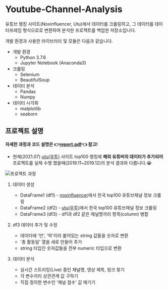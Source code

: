 # Youtube-Channel-Analysis

유튜브 랭킹 사이트(Noxinfluencer, Utu)에서 데이터를 크롤링하고, 그 데이터를 데이터프레임 형식으로로 변환하여 분석한 프로젝트를 백업한 저장소입니다.

개발 환경과 사용한 라이브러리 및 모듈은 다음과 같습니다.

- 개발 환경
    - Python 3.7.6
    - Jupyter Notebook (Anaconda3)
- 크롤링
    - Selenium
    - BeautifulSoup
- 데이터 분석
    - Pandas
    - Numpy
- 데이터 시각화
    - matplotlib
    - seaborn

## 프로젝트 설명

**자세한 과정과 코드 설명은 :point_right:[report.pdf](https://github.com/dudtjakdl/Youtube-Channel-Analysis/blob/main/report.pdf):point_left: 참고!**

* 현재(2021.07) [utu(우투)](https://utu.kr/rank) 사이트 top100 랭킹에 **해외 유튜버의 데이터가 추가되어** 프로젝트를 실제 수행 했을때(2019.11~2019.12)의 분석 결과와 다릅니다.:sob:

![프로젝트 과정](https://i.ibb.co/7Nx2Q9N/image.png)

1. 데이터 생성
    - DataFrame1 (df1) - [noxinfluencer](https://kr.noxinfluencer.com/youtube-channel-rank/top-100-kr-all-youtuber-sorted-by-subs-weekly/)에서 한국 top100
유튜브채널 정보 크롤링 
    - DataFrame2 (df2) - [utu(우투)](https://utu.kr/rank)에서 한국 top100
유튜브채널 정보 크롤링 
    - DataFrame3 (df3) - df1과 df2 같은 채널명끼리 
항목(column) 병합

2. df3 데이터 추가 및 수정
    - 데이터에 '만', '억'이라 붙어있는 string 값들을 숫자로 변환
    - '총 활동일' 열을 새로 만들어 추가
    - string 타입인 숫자값들을 전부 numeric 타입으로 변환

3. 데이터 분석
    - 실시간 스트리밍(Live) 중인 채널명, 영상 제목, 링크 찾기
    - 각 변수끼리 상관관계 값 구하기
    - 직접 정의한 변수인 '채널 점수' 값 매기기